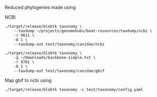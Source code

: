 Reduced phylogenies made using

NCBI

```
./target/release/blobtk taxonomy \
    --taxdump ~/projects/genomehubs/boat-resources/taxdump/ncbi \
    -r 9611 \
    -b 1 \
    --taxdump-out test/taxonomy/canidae/ncbi
```

```
./target/release/blobtk taxonomy \
    -g ~/Downloads/backbone-simple.txt \
    -r 9701 \
    -b 1 \
    --taxdump-out test/taxonomy/canidae/gbif
```

Map gbif to ncbi using

```
./target/release/blobtk taxonomy -c test/taxonomy/config.yaml
```
